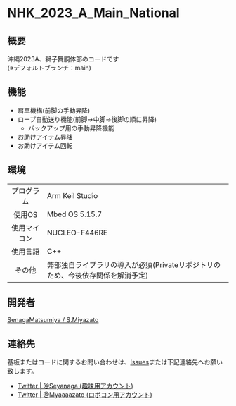 # NHK_2023_A_Main_National

## 概要
沖縄2023A、獅子舞胴体部のコードです<br>
(※デフォルトブランチ：main)

## 機能
- 肩車機構(前脚の手動昇降)
- ロープ自動送り機能(前脚→中脚→後脚の順に昇降)
  - バックアップ用の手動昇降機能
- お助けアイテム昇降
- お助けアイテム回転

## 環境
|          |     |
|   :-:    | --- |
| プログラム | Arm Keil Studio |
| 使用OS | Mbed OS 5.15.7 |
| 使用マイコン | NUCLEO-F446RE |
| 使用言語    | C++ |
| その他   | 弊部独自ライブラリの導入が必須(Privateリポジトリのため、今後依存関係を解消予定) |

## 開発者
[SenagaMatsumiya / S.Miyazato](https://github.com/ByakkoMatsumiya)

## 連絡先
基板またはコードに関するお問い合わせは、[Issues](https://github.com/NITOkC-Robocon/NHK_2023_A_Main_National/issues)または下記連絡先へお願い致します。
- [Twitter | @Seyanaga (趣味用アカウント)](https://twitter.com/Seyanaga)
- [Twitter | @Myaaaazato (ロボコン用アカウント)](https://twitter.com/Myaaaazato)
